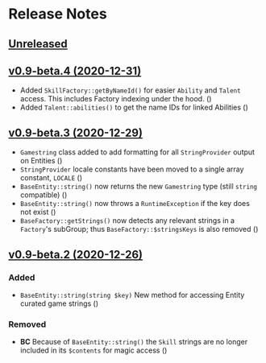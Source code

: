 # Release Notes

## [Unreleased](https://github.com/heroespatchnotes/sdk-php/compare/v0.9-beta.3...develop)

## [v0.9-beta.4 (2020-12-31)](https://github.com/heroespatchnotes/sdk-php/compare/v0.9-beta.3...v0.9-beta.4)

- Added `SkillFactory::getByNameId()` for easier `Ability` and `Talent` access. This includes Factory indexing under the hood. ([](https://github.com/heroespatchnotes/sdk-php/commit/dae06125057184519b08fd35124070a5ee74f62d))
- Added `Talent::abilities()` to get the name IDs for linked Abilities ([](https://github.com/heroespatchnotes/sdk-php/commit/ae87a9720885a3ee05526312b5dfee9f7d268111))

## [v0.9-beta.3 (2020-12-29)](https://github.com/heroespatchnotes/sdk-php/compare/v0.9-beta.2...v0.9-beta.3)

- `Gamestring` class added to add formatting for all `StringProvider` output on Entities ([](https://github.com/heroespatchnotes/sdk-php/commit/81be7586062d6a9003e660e22868859a9ae2a007))
- `StringProvider` locale constants have been moved to a single array constant, `LOCALE` ([](https://github.com/heroespatchnotes/sdk-php/commit/59163d246b217adb29796db5036c7db522025cf8))
- `BaseEntity::string()` now returns the new `Gamestring` type (still `string` compatible) ([](https://github.com/heroespatchnotes/sdk-php/commit/3b5764303a78521f7999faadce4ad56863f7a29c))
- `BaseEntity::string()` now throws a `RuntimeException` if the key does not exist ([](https://github.com/heroespatchnotes/sdk-php/commit/32e8f36a4d5ab71dfc935477f8d7755329fa9d78))
- `BaseFactory::getStrings()` now detects any relevant strings in a `Factory`'s  subGroup; thus `BaseFactory::$stringsKeys` is also removed ([](https://github.com/heroespatchnotes/sdk-php/commit/116e164884a26488911ccb4f01fc76bb4e3cf23d))

## [v0.9-beta.2 (2020-12-26)](https://github.com/laravel/laravel/compare/v0.9-beta.1...v0.9-beta.2)

### Added
- `BaseEntity::string(string $key)` New method for accessing Entity curated game strings ([](https://github.com/heroespatchnotes/sdk-php/commit/68b98422031f165afd2ba58cf1095ca2bf4a07ad))

### Removed

- **BC** Because of `BaseEntity::string()` the `Skill` strings are no longer included in its `$contents` for magic access ([](https://github.com/heroespatchnotes/sdk-php/commit/68b98422031f165afd2ba58cf1095ca2bf4a07ad))
